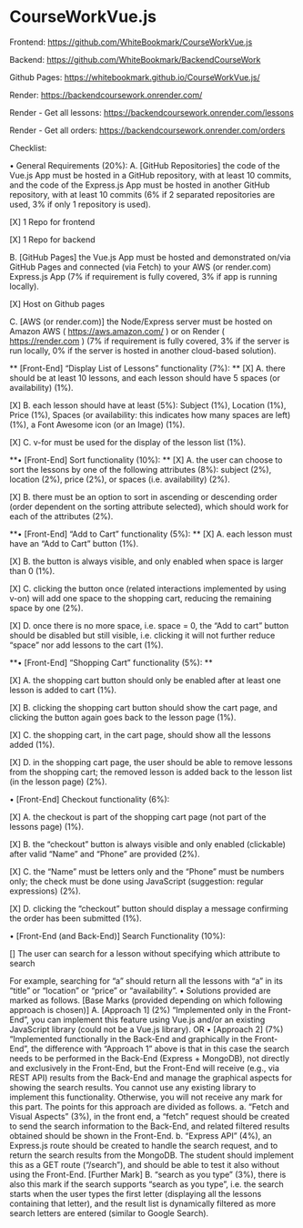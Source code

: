 # CourseWorkVue.js

Frontend: https://github.com/WhiteBookmark/CourseWorkVue.js

Backend: https://github.com/WhiteBookmark/BackendCourseWork

Github Pages: https://whitebookmark.github.io/CourseWorkVue.js/

Render: https://backendcoursework.onrender.com/

Render - Get all lessons: https://backendcoursework.onrender.com/lessons

Render - Get all orders: https://backendcoursework.onrender.com/orders

Checklist:

• General Requirements (20%): 
A. [GitHub Repositories] the code of the Vue.js App must be hosted in a 
GitHub repository, with at least 10 commits, and the code of the 
Express.js App must be hosted in another GitHub repository, with at 
least 10 commits (6% if 2 separated repositories are used, 3% if only 1 
repository is used).

[X] 1 Repo for frontend

[X] 1 Repo for backend 

B. [GitHub Pages] the Vue.js App must be hosted and demonstrated on/via GitHub Pages and connected (via Fetch) to your AWS (or render.com) Express.js App (7% if requirement is fully covered, 3% if app is running locally).

[X] Host on Github pages

C. [AWS (or render.com)] the Node/Express server must be hosted on Amazon AWS ( https://aws.amazon.com/ ) or on Render ( https://render.com ) (7% if requirement is fully covered, 3% if the server is run locally, 0% if the server is hosted in another cloud-based solution).

** [Front-End] “Display List of Lessons” functionality (7%):
**
[X] A. there should be at least 10 lessons, and each lesson should have 5 spaces (or availability) (1%).

[X] B. each lesson should have at least (5%): Subject (1%), Location (1%), Price (1%), Spaces (or availability: this indicates how many spaces are left) (1%), a Font Awesome icon (or an Image) (1%).

[X] C. v-for must be used for the display of the lesson list (1%).

**• [Front-End] Sort functionality (10%): 
**
[X] A. the user can choose to sort the lessons by one of the following attributes (8%): subject (2%), location (2%), price (2%), or spaces (i.e. availability) (2%).

[X] B. there must be an option to sort in ascending or descending order (order dependent on the sorting attribute selected), which should work for each of the attributes (2%).

**• [Front-End] “Add to Cart” functionality (5%): 
**
[X] A. each lesson must have an “Add to Cart” button (1%). 

[X] B. the button is always visible, and only enabled when space is larger than 0 (1%). 

[X] C. clicking the button once (related interactions implemented by using v-on) will add one space to the shopping cart, reducing the remaining space by one (2%).

[X] D. once there is no more space, i.e. space = 0, the “Add to cart” button should be disabled but still visible, i.e. clicking it will not further reduce “space” nor add lessons to the cart (1%).

**• [Front-End] “Shopping Cart” functionality (5%): 
**

[X] A. the shopping cart button should only be enabled after at least one lesson is added to cart (1%).

[X] B. clicking the shopping cart button should show the cart page, and clicking the button again goes back to the lesson page (1%).

[X] C. the shopping cart, in the cart page, should show all the lessons added (1%).

[X] D. in the shopping cart page, the user should be able to remove lessons from the shopping cart; the removed lesson is added back to the lesson list (in the lesson page) (2%).

• [Front-End] Checkout functionality (6%): 

[X] A. the checkout is part of the shopping cart page (not part of the lessons page) (1%).

[X] B. the “checkout” button is always visible and only enabled (clickable) after valid “Name” and “Phone” are provided (2%). 

[X] C. the “Name” must be letters only and the “Phone” must be numbers only; the check must be done using JavaScript (suggestion: regular expressions) (2%).

[X] D. clicking the “checkout” button should display a message confirming the order has been submitted (1%).


•  [Front-End (and Back-End)] Search Functionality (10%):


[] The user can search for a lesson without specifying which attribute to search 

For example, searching for “a” should return all the lessons with “a” in its 
“title” or “location” or “price” or “availability”. 
• Solutions provided are marked as follows. 
[Base Marks (provided depending on which following approach is chosen)] 
A. [Approach 1] (2%) “Implemented only in the Front-End”, you can implement 
this feature using Vue.js and/or an existing JavaScript library (could not be 
a Vue.js library). 
OR 
• [Approach 2] (7%) “Implemented functionally in the Back-End and 
graphically in the Front-End”, the difference with “Approach 1” above is that 
in this case the search needs to be performed in the Back-End (Express + 
MongoDB), not directly and exclusively in the Front-End, but the Front-End 
will receive (e.g., via REST API) results from the Back-End and manage the 
graphical aspects for showing the search results. You cannot use any 
existing library to implement this functionality. Otherwise, you will not 
receive any mark for this part. The points for this approach are divided as 
follows. 
a. “Fetch and Visual Aspects” (3%), in the front end, a “fetch” 
request should be created to send the search information 
to the Back-End, and related filtered results obtained 
should be shown in the Front-End. 
b. “Express API” (4%), an Express.js route should be created 
to handle the search request, and to return the search 
results from the MongoDB. The student should implement 
this as a GET route (“/search”), and should be able to test 
it also without using the Front-End. 
[Further Mark] 
B. “search as you type” (3%), there is also this mark if the search supports 
“search as you type”, i.e. the search starts when the user types the first letter 
(displaying all the lessons containing that letter), and the result list is 
dynamically filtered as more search letters are entered (similar to Google 
Search). 